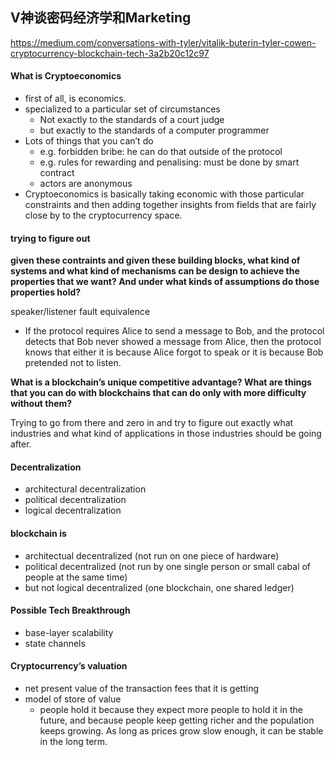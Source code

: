 ## V神谈密码经济学和Marketing


https://medium.com/conversations-with-tyler/vitalik-buterin-tyler-cowen-cryptocurrency-blockchain-tech-3a2b20c12c97

#### What is Cryptoeconomics

* first of all, is economics.
* specialized to a particular set of circumstances
    * Not exactly to the standards of a court judge
    * but exactly to the standards of a computer programmer
* Lots of things that you can’t do
    * e.g. forbidden bribe: he can do that outside of the protocol
    * e.g. rules for rewarding and penalising: must be done by smart contract
    * actors are anonymous
* Cryptoeconomics is basically taking economic with those particular constraints and then adding together insights from fields that are fairly close by to the cryptocurrency space.


#### trying to figure out

**given these contraints and given these building blocks, what kind of systems and what kind of mechanisms can be design to achieve the properties that we want?  And under what kinds of assumptions do those properties hold?**

speaker/listener fault equivalence

* If the protocol requires Alice to send a message to Bob, and the protocol detects that Bob never showed a message from Alice, then the protocol knows that either it is because Alice forgot to speak or it is because Bob pretended not to listen.


**What is a blockchain’s unique competitive advantage? What are things that you can do with blockchains that can do only with more difficulty without them?**

Trying to go from there and zero in and try to figure out exactly what industries and what kind of applications in those industries should be going after.

#### Decentralization
* architectural decentralization
* political decentralization
* logical decentralization

#### blockchain is 
* architectual decentralized (not run on one piece of hardware)
* political decentralized (not run by one single person or small cabal of people at the same time)
* but not logical decentralized (one blockchain, one shared ledger)

#### Possible Tech Breakthrough
* base-layer scalability
* state channels

#### Cryptocurrency’s valuation
* net present value of the transaction fees that it is getting
* model of store of value
    * people hold it because they expect more people to hold it in the future, and because people keep getting richer and the population keeps growing.  As long as prices grow slow enough, it can be stable in the long term.



